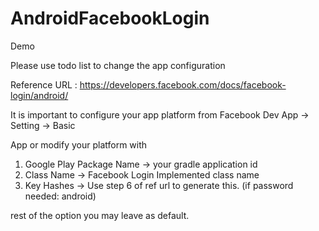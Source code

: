 # AndroidFacebookLogin
Demo


Please use todo list to change the app configuration


Reference URL : https://developers.facebook.com/docs/facebook-login/android/

It is important to configure your app platform from Facebook Dev App -> Setting -> Basic

App or modify your platform with

1)  Google Play Package Name    ->  your gradle application id
2)  Class Name                  ->  Facebook Login Implemented class name
3)  Key Hashes                  ->  Use step 6 of ref url to generate this. (if password needed: android)

rest of the option you may leave as default.